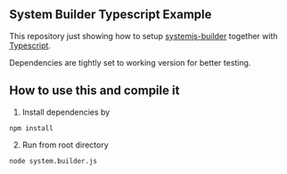## System Builder Typescript Example

This repository just showing how to setup [systemjs-builder](https://github.com/systemjs/builder) together with [Typescript](https://github.com/Microsoft/TypeScript). 

Dependencies are tightly set to working version for better testing.

## How to use this and compile it

1. Install dependencies by

```
npm install
```

2. Run from root directory

```
node system.builder.js
```
